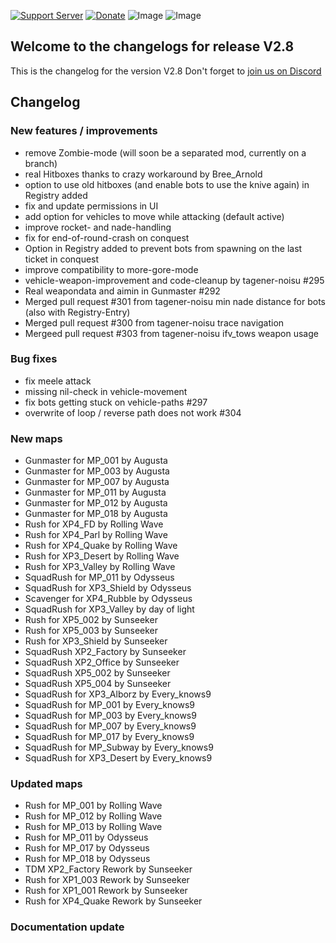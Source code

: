 [![Support Server](https://img.shields.io/discord/862736286774198322.svg?label=Discord&logo=Discord&colorB=7289da&style=for-the-badge)](https://discord.com/invite/FKamccAEqz)
[![Donate](https://img.shields.io/badge/Donate-PayPal-green.svg?style=for-the-badge)](https://www.paypal.me/joe91de)
![Image](https://img.shields.io/github/downloads/Joe91/fun-bots/total?style=for-the-badge)
![Image](https://img.shields.io/github/stars/Joe91/fun-bots?style=for-the-badge)

## Welcome to the changelogs for release **V2.8**
This is the changelog for the version V2.8 Don't forget to [join us on Discord](https://discord.com/invite/FKamccAEqz)

## Changelog

### New features / improvements
* remove Zombie-mode (will soon be a separated mod, currently on a branch)
* real Hitboxes thanks to crazy workaround by Bree_Arnold
* option to use old hitboxes (and enable bots to use the knive again) in Registry added
* fix and update permissions in UI
* add option for vehicles to move while attacking (default active)
* improve rocket- and nade-handling
* fix for end-of-round-crash on conquest
* Option in Registry added to prevent bots from spawning on the last ticket in conquest
* improve compatibility to more-gore-mode
* vehicle-weapon-improvement and code-cleanup by tagener-noisu #295
* Real weapondata and aimin in Gunmaster #292
* Merged pull request #301 from tagener-noisu min nade distance for bots (also with Registry-Entry)
* Merged pull request #300 from tagener-noisu trace navigation
* Mergeed pull request #303 from tagener-noisu ifv_tows weapon usage

### Bug fixes
* fix meele attack
* missing nil-check in vehicle-movement
* fix bots getting stuck on vehicle-paths #297
* overwrite of loop / reverse path does not work #304

### New maps
* Gunmaster for MP_001 by Augusta
* Gunmaster for MP_003 by Augusta
* Gunmaster for MP_007 by Augusta
* Gunmaster for MP_011 by Augusta
* Gunmaster for MP_012 by Augusta
* Gunmaster for MP_018 by Augusta
* Rush for XP4_FD by Rolling Wave
* Rush for XP4_Parl by Rolling Wave
* Rush for XP4_Quake by Rolling Wave
* Rush for XP3_Desert by Rolling Wave
* Rush for XP3_Valley by Rolling Wave
* SquadRush for MP_011 by Odysseus
* SquadRush for XP3_Shield by Odysseus
* Scavenger for XP4_Rubble by Odysseus
* SquadRush for XP3_Valley by day of light
* Rush for XP5_002 by Sunseeker
* Rush for XP5_003 by Sunseeker
* Rush for XP3_Shield by Sunseeker
* SquadRush XP2_Factory by Sunseeker
* SquadRush XP2_Office by Sunseeker
* SquadRush XP5_002 by Sunseeker
* SquadRush XP5_004 by Sunseeker
* SquadRush for XP3_Alborz by Every_knows9
* SquadRush for MP_001 by Every_knows9
* SquadRush for MP_003 by Every_knows9
* SquadRush for MP_007 by Every_knows9
* SquadRush for MP_017 by Every_knows9
* SquadRush for MP_Subway by Every_knows9
* SquadRush for XP3_Desert by Every_knows9

### Updated maps
* Rush for MP_001 by Rolling Wave
* Rush for MP_012 by Rolling Wave
* Rush for MP_013 by Rolling Wave
* Rush for MP_011 by Odysseus
* Rush for MP_017 by Odysseus
* Rush for MP_018 by Odysseus
* TDM XP2_Factory Rework by Sunseeker
* Rush for XP1_003 Rework by Sunseeker
* Rush for XP1_001 Rework by Sunseeker
* Rush for XP4_Quake Rework by Sunseeker

### Documentation update

